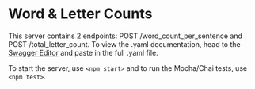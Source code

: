 # Word & Letter Counts

This server contains 2 endpoints: POST /word_count_per_sentence and POST /total_letter_count. To view the .yaml documentation, head to the [Swagger Editor](https://editor.swagger.io/) and paste in the full .yaml file.

To start the server, use `<npm start>` and to run the Mocha/Chai tests, use `<npm test>`.
